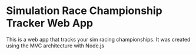# Simulation Race Championship Tracker Web App

This is a web app that tracks your sim racing championships. It was created using the MVC architecture with Node.js
